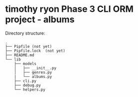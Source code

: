 # timothy ryon Phase 3 CLI ORM project - albums

Directory structure:

```console
.
├── Pipfile (not yet)
├── Pipfile.lock  (not yet)
├── README.md
└── lib
    ├── models
    │   ├── __init__.py
    │   ├── genres.py
    |   └── albums.py
    ├── cli.py
    ├── debug.py
    └── helpers.py
```
